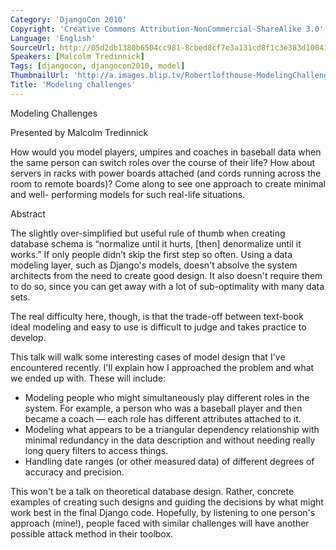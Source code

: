 ```yaml
---
Category: 'DjangoCon 2010'
Copyright: 'Creative Commons Attribution-NonCommercial-ShareAlike 3.0'
Language: 'English'
SourceUrl: http://05d2db1380b6504cc981-8cbed8cf7e3a131cd8f1c3e383d10041.r93.cf2.rackcdn.com/djangocon-2010/42_modeling-challenges.flv
Speakers: [Malcolm Tredinnick]
Tags: [djangocon, djangocon2010, model]
ThumbnailUrl: 'http://a.images.blip.tv/Robertlofthouse-ModelingChallenges314.png'
Title: 'Modeling challenges'
---
```

Modeling Challenges

Presented by Malcolm Tredinnick

How would you model players, umpires and coaches in baseball data when the
same person can switch roles over the course of their life? How about servers
in racks with power boards attached (and cords running across the room to
remote boards)? Come along to see one approach to create minimal and well-
performing models for such real-life situations.

Abstract

The slightly over-simplified but useful rule of thumb when creating database
schema is “normalize until it hurts, [then] denormalize until it works.” If
only people didn’t skip the first step so often. Using a data modeling layer,
such as Django's models, doesn't absolve the system architects from the need
to create good design. It also doesn't require them to do so, since you can
get away with a lot of sub-optimality with many data sets.

The real difficulty here, though, is that the trade-off between text-book
ideal modeling and easy to use is difficult to judge and takes practice to
develop.

This talk will walk some interesting cases of model design that I've
encountered recently. I'll explain how I approached the problem and what we
ended up with. These will include:

  * Modeling people who might simultaneously play different roles in the system. For example, a person who was a baseball player and then became a coach — each role has different attributes attached to it. 
  * Modeling what appears to be a triangular dependency relationship with minimal redundancy in the data description and without needing really long query filters to access things. 
  * Handling date ranges (or other measured data) of different degrees of accuracy and precision. 

This won't be a talk on theoretical database design. Rather, concrete examples
of creating such designs and guiding the decisions by what might work best in
the final Django code. Hopefully, by listening to one person's approach
(mine!), people faced with similar challenges will have another possible
attack method in their toolbox.

